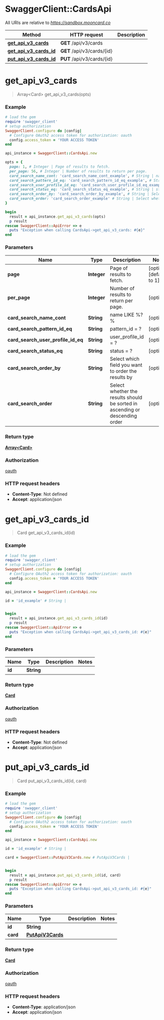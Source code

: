 # SwaggerClient::CardsApi

All URIs are relative to *https://sandbox.mooncard.co*

Method | HTTP request | Description
------------- | ------------- | -------------
[**get_api_v3_cards**](CardsApi.md#get_api_v3_cards) | **GET** /api/v3/cards | 
[**get_api_v3_cards_id**](CardsApi.md#get_api_v3_cards_id) | **GET** /api/v3/cards/{id} | 
[**put_api_v3_cards_id**](CardsApi.md#put_api_v3_cards_id) | **PUT** /api/v3/cards/{id} | 


# **get_api_v3_cards**
> Array&lt;Card&gt; get_api_v3_cards(opts)



### Example
```ruby
# load the gem
require 'swagger_client'
# setup authorization
SwaggerClient.configure do |config|
  # Configure OAuth2 access token for authorization: oauth
  config.access_token = 'YOUR ACCESS TOKEN'
end

api_instance = SwaggerClient::CardsApi.new

opts = { 
  page: 1, # Integer | Page of results to fetch.
  per_page: 56, # Integer | Number of results to return per page.
  card_search_name_cont: 'card_search_name_cont_example', # String | name LIKE %?%
  card_search_pattern_id_eq: 'card_search_pattern_id_eq_example', # String | pattern_id = ?
  card_search_user_profile_id_eq: 'card_search_user_profile_id_eq_example', # String | user_profile_id = ?
  card_search_status_eq: 'card_search_status_eq_example', # String | status = ?
  card_search_order_by: 'card_search_order_by_example', # String | Select which field you want to order the results by
  card_search_order: 'card_search_order_example' # String | Select whether the results should be sorted in ascending or descending order
}

begin
  result = api_instance.get_api_v3_cards(opts)
  p result
rescue SwaggerClient::ApiError => e
  puts "Exception when calling CardsApi->get_api_v3_cards: #{e}"
end
```

### Parameters

Name | Type | Description  | Notes
------------- | ------------- | ------------- | -------------
 **page** | **Integer**| Page of results to fetch. | [optional] [default to 1]
 **per_page** | **Integer**| Number of results to return per page. | [optional] 
 **card_search_name_cont** | **String**| name LIKE %?% | [optional] 
 **card_search_pattern_id_eq** | **String**| pattern_id &#x3D; ? | [optional] 
 **card_search_user_profile_id_eq** | **String**| user_profile_id &#x3D; ? | [optional] 
 **card_search_status_eq** | **String**| status &#x3D; ? | [optional] 
 **card_search_order_by** | **String**| Select which field you want to order the results by | [optional] 
 **card_search_order** | **String**| Select whether the results should be sorted in ascending or descending order | [optional] 

### Return type

[**Array&lt;Card&gt;**](Card.md)

### Authorization

[oauth](../README.md#oauth)

### HTTP request headers

 - **Content-Type**: Not defined
 - **Accept**: application/json



# **get_api_v3_cards_id**
> Card get_api_v3_cards_id(id)



### Example
```ruby
# load the gem
require 'swagger_client'
# setup authorization
SwaggerClient.configure do |config|
  # Configure OAuth2 access token for authorization: oauth
  config.access_token = 'YOUR ACCESS TOKEN'
end

api_instance = SwaggerClient::CardsApi.new

id = 'id_example' # String | 


begin
  result = api_instance.get_api_v3_cards_id(id)
  p result
rescue SwaggerClient::ApiError => e
  puts "Exception when calling CardsApi->get_api_v3_cards_id: #{e}"
end
```

### Parameters

Name | Type | Description  | Notes
------------- | ------------- | ------------- | -------------
 **id** | **String**|  | 

### Return type

[**Card**](Card.md)

### Authorization

[oauth](../README.md#oauth)

### HTTP request headers

 - **Content-Type**: Not defined
 - **Accept**: application/json



# **put_api_v3_cards_id**
> Card put_api_v3_cards_id(id, card)



### Example
```ruby
# load the gem
require 'swagger_client'
# setup authorization
SwaggerClient.configure do |config|
  # Configure OAuth2 access token for authorization: oauth
  config.access_token = 'YOUR ACCESS TOKEN'
end

api_instance = SwaggerClient::CardsApi.new

id = 'id_example' # String | 

card = SwaggerClient::PutApiV3Cards.new # PutApiV3Cards | 


begin
  result = api_instance.put_api_v3_cards_id(id, card)
  p result
rescue SwaggerClient::ApiError => e
  puts "Exception when calling CardsApi->put_api_v3_cards_id: #{e}"
end
```

### Parameters

Name | Type | Description  | Notes
------------- | ------------- | ------------- | -------------
 **id** | **String**|  | 
 **card** | [**PutApiV3Cards**](PutApiV3Cards.md)|  | 

### Return type

[**Card**](Card.md)

### Authorization

[oauth](../README.md#oauth)

### HTTP request headers

 - **Content-Type**: application/json
 - **Accept**: application/json



